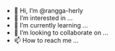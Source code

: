 - 👋 Hi, I’m @rangga-herly
- 👀 I’m interested in ...
- 🌱 I’m currently learning ...
- 💞️ I’m looking to collaborate on ...
- 📫 How to reach me ...

<!---
rangga-herly/rangga-herly is a ✨ special ✨ repository because its `README.md` (this file) appears on your GitHub profile.
You can click the Preview link to take a look at your changes.
--->
